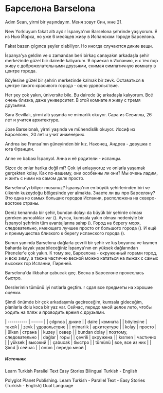 # Барселона Barselona

Adım Sean, yirmi bir yaşındayım.
Меня зовут Син, мне 21.

New Yorkluyum fakat altı aydır İspanya'nın Barselona şehrinde yaşıyorum.
Я из Нью Йорка, но уже 6 месяцев живу в Испанском городе Барселона.   

Fakat bazen çılgınca şeyler olabiliyor.
Но иногда случаются дикие вещи.

İspanya'ya geldim ve o zamandan beri birkaç canayakın arkadaşla şehir merkezinde güzel biir dairede kalıyarum. 
Я приехал в Испанию, и с тех пор живу с доброжелательными друзьями, снимая симпатичную комнату в центре города. 

Böylesine güzel bir şehrin merkezinde kalmak bir zevk.
Оставаться в центре такого красивого города - одно удовольствие.

Her şey çok yakın, üniversite bile. Bu dairede üç arkadaşla kalıyorum.
Всё очень  близка, даже университет. В зтой комнате я живу с тремя друзьями.

Sara Sevillalı, yirmi altı yaşında ve mimarlık okuyor.
Сара из Севиллы, 26 лет и учится архитектуре.

Jose Barselonalı, yirmi yaşında ve mühendislik okuyor.
Иосиф из Барселоны, 20 лет и учит инженерию.

Andrea ise Fransa'nın güneyinden bir kız.
Наконец, Андреа - девушка с юга Франции.

Anne ve babası İspanyol.
Анна и её родители - испанцы.

Sizce de onlar harika değil mi? Çok iyi anlaşıyoruz ve onlarla yaşamak gerçekten kolay.
Как по-вашему, они особенны ли они? Мы очень ладим, и жить с ними на самом деле просто. 

Barselona'yı biliyor musunuz? İspanya'nın en büyük şehirlerinden biri ve ülkenin kuzeydoğu bölgesinde yer almakta.
Знаете ли вы про Барселону? Это одна из самых больших городов Испании, расположена на северо-востоке страны.

Deniz kenarında bir şehir, bundan dolayı da büyük bir şehirde olması gereken ayrıcalıklar var (). Ayrıca, kumsala yakın olması nedeniyle bir İspanyol şehrinin tüm avantajlarına sahıp ().
Город на берегу моря, следовательно, имеющего лучшее просто от большого города (). И ещё и преимущества близкого к берегу испанского города ().

Bunun yanında Barselona dağlarla çevrili bir şehir ve kış boyunca ve kısmen baharda kayak yapabileceğiniz İspanya'nın en yüksek dağlarından Pireneler'e çok yakın. 
К тому же, Барселона - окруженный горами город, и всю зиму, а также частично весной можно кататься на лыжах с самых высоких гор Испании, Пиреней.

Barselona'da ilkbahar çabucak geç.
Весна в Барселоне пронеслась быстро.

Derslerimin tümünü iyi notlarla geçtim.
r сдал все предметы на хорошие оценки.

Şimdi önümde bir çok arkadaşımla geçireceğim, kumsala gideceğim, planlarla dolu koca bir yaz var.
Сейчас, передо мной целое лето, чтобы ходить на пляж и проводить время с друзьями.



| ---------- | ------ |
| çılgınca | дикие |
| daire | комната |
| böylesine | такой |
| zevk | удовольствие |
| mimarlık |   архитектуре |
| kolay |  просто |
| ülken | страна |
| kuzey | север |
| bundan dolay | поэтому, следовательно |
| dağlar | горы |
| çevrili | окружена |
| kısmen | частично |
| yüksek | высокий |
| çabucak |  быстро |
| tümünü | все, все из них |
| Şimd |i сейчас  |
| önüm | передо мной |

##### Источник

Learn Turkish Parallel Text Easy Stories Bilingual Turkish - English

Polyglot Planet Publishing. Learn Turkish - Parallel Text - Easy Stories (Turkish - English) Dual Language
